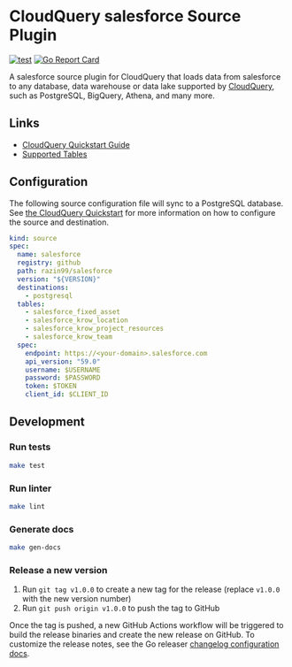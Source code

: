 # CloudQuery salesforce Source Plugin

[![test](https://github.com/razin99/cq-source-salesforce/actions/workflows/test.yaml/badge.svg)](https://github.com/razin99/cq-source-salesforce/actions/workflows/test.yaml)
[![Go Report Card](https://goreportcard.com/badge/github.com/razin99/cq-source-salesforce)](https://goreportcard.com/report/github.com/razin99/cq-source-salesforce)

A salesforce source plugin for CloudQuery that loads data from salesforce to any database, data warehouse or data lake supported by [CloudQuery](https://www.cloudquery.io/), such as PostgreSQL, BigQuery, Athena, and many more.

## Links

- [CloudQuery Quickstart Guide](https://www.cloudquery.io/docs/quickstart)
- [Supported Tables](docs/tables/README.md)

## Configuration

The following source configuration file will sync to a PostgreSQL database. See [the CloudQuery Quickstart](https://www.cloudquery.io/docs/quickstart) for more information on how to configure the source and destination.

```yaml
kind: source
spec:
  name: salesforce
  registry: github
  path: razin99/salesforce
  version: "${VERSION}"
  destinations:
    - postgresql
  tables:
    - salesforce_fixed_asset
    - salesforce_krow_location
    - salesforce_krow_project_resources
    - salesforce_krow_team
  spec:
    endpoint: https://<your-domain>.salesforce.com
    api_version: "59.0"
    username: $USERNAME
    password: $PASSWORD
    token: $TOKEN
    client_id: $CLIENT_ID
```

## Development

### Run tests

```bash
make test
```

### Run linter

```bash
make lint
```

### Generate docs

```bash
make gen-docs
```

### Release a new version

1. Run `git tag v1.0.0` to create a new tag for the release (replace `v1.0.0` with the new version number)
2. Run `git push origin v1.0.0` to push the tag to GitHub

Once the tag is pushed, a new GitHub Actions workflow will be triggered to build the release binaries and create the new release on GitHub.
To customize the release notes, see the Go releaser [changelog configuration docs](https://goreleaser.com/customization/changelog/#changelog).
